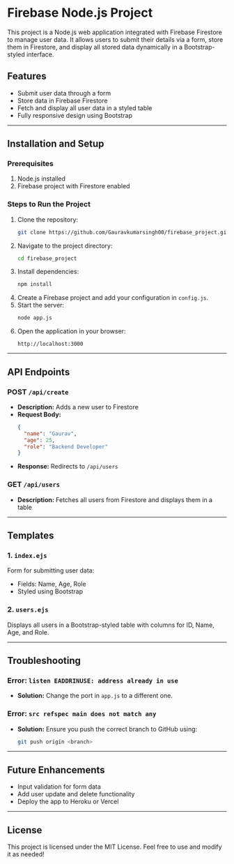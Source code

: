 # Firebase Node.js Project

This project is a Node.js web application integrated with Firebase Firestore to manage user data. It allows users to submit their details via a form, store them in Firestore, and display all stored data dynamically in a Bootstrap-styled interface.

## Features

- Submit user data through a form
- Store data in Firebase Firestore
- Fetch and display all user data in a styled table
- Fully responsive design using Bootstrap

---

## Installation and Setup

### Prerequisites

1. Node.js installed
2. Firebase project with Firestore enabled

### Steps to Run the Project

1. Clone the repository:
   ```bash
   git clone https://github.com/Gauravkumarsingh00/firebase_project.git
   ```
2. Navigate to the project directory:
   ```bash
   cd firebase_project
   ```
3. Install dependencies:
   ```bash
   npm install
   ```
4. Create a Firebase project and add your configuration in `config.js`.
5. Start the server:
   ```bash
   node app.js
   ```
6. Open the application in your browser:
   ```plaintext
   http://localhost:3000
   ```

---

## API Endpoints

### POST `/api/create`

- **Description:** Adds a new user to Firestore
- **Request Body:**
  ```json
  {
    "name": "Gaurav",
    "age": 25,
    "role": "Backend Developer"
  }
  ```
- **Response:** Redirects to `/api/users`

### GET `/api/users`

- **Description:** Fetches all users from Firestore and displays them in a table

---

## Templates

### 1. **`index.ejs`**

Form for submitting user data:

- Fields: Name, Age, Role
- Styled using Bootstrap

### 2. **`users.ejs`**

Displays all users in a Bootstrap-styled table with columns for ID, Name, Age, and Role.

---

## Troubleshooting

### Error: `listen EADDRINUSE: address already in use`

- **Solution:** Change the port in `app.js` to a different one.

### Error: `src refspec main does not match any`

- **Solution:** Ensure you push the correct branch to GitHub using:
  ```bash
  git push origin <branch>
  ```

---

## Future Enhancements

- Input validation for form data
- Add user update and delete functionality
- Deploy the app to Heroku or Vercel

---

## License

This project is licensed under the MIT License. Feel free to use and modify it as needed!
